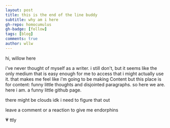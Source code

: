 ```yaml
---
layout: post
title: this is the end of the line buddy
subtitle: why am i here
gh-repo: homocumulus
gh-badge: [follow]
tags: [blog]
comments: true
author: wllw
---
```

hi, willow here

i've never thought of myself as a writer. i still don't, but it seems like the only medium that is easy enough for me to access that i might actually use it. that makes me feel like i'm going to be making Content but this place is for content: funny little thoughts and disjointed paragraphs. so here we are. here i am. a funny little github page.

there might be clouds idk i need to figure that out

leave a comment or a reaction to give me endorphins

💗 ttly
